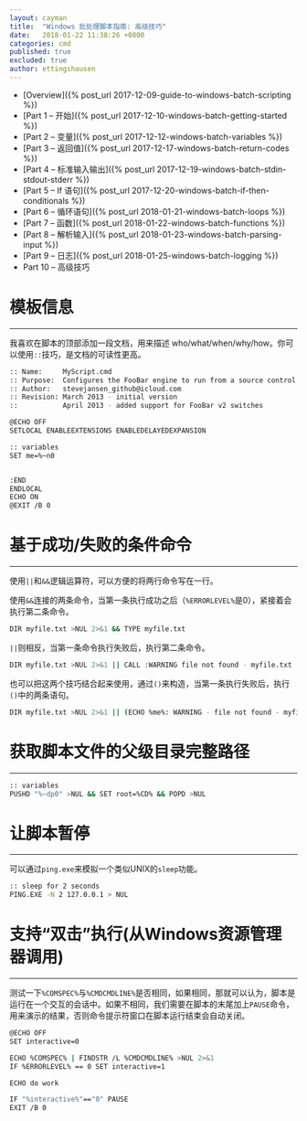 ```yaml
---
layout: cayman
title:  "Windows 批处理脚本指南: 高级技巧"
date:   2018-01-22 11:38:26 +0800
categories: cmd
published: true
excluded: true
author: ettingshausen
--- 
```


>
+ [Overview]({% post_url 2017-12-09-guide-to-windows-batch-scripting %})
+ [Part 1 – 开始]({% post_url 2017-12-10-windows-batch-getting-started %})
+ [Part 2 – 变量]({% post_url 2017-12-12-windows-batch-variables %})
+ [Part 3 – 返回值]({% post_url 2017-12-17-windows-batch-return-codes %})
+ [Part 4 – 标准输入输出]({% post_url 2017-12-19-windows-batch-stdin-stdout-stderr %})
+ [Part 5 – If 语句]({% post_url 2017-12-20-windows-batch-if-then-conditionals %})
+ [Part 6 – 循环语句]({% post_url 2018-01-21-windows-batch-loops %})
+ [Part 7 – 函数]({% post_url 2018-01-22-windows-batch-functions %})
+ [Part 8 – 解析输入]({% post_url 2018-01-23-windows-batch-parsing-input %})
+ [Part 9 – 日志]({% post_url 2018-01-25-windows-batch-logging %})
+ Part 10 – 高级技巧

# 模板信息
-----

我喜欢在脚本的顶部添加一段文档，用来描述 who/what/when/why/how。你可以使用`::`技巧，是文档的可读性更高。

```bash
:: Name:     MyScript.cmd
:: Purpose:  Configures the FooBar engine to run from a source control tree path
:: Author:   stevejansen_github@icloud.com
:: Revision: March 2013 - initial version
::           April 2013 - added support for FooBar v2 switches

@ECHO OFF
SETLOCAL ENABLEEXTENSIONS ENABLEDELAYEDEXPANSION

:: variables
SET me=%~n0


:END
ENDLOCAL
ECHO ON
@EXIT /B 0

```

# 基于成功/失败的条件命令
----

使用`||`和`&&`逻辑运算符，可以方便的将两行命令写在一行。

使用`&&`连接的两条命令，当第一条执行成功之后（`%ERRORLEVEL%`是0），紧接着会执行第二条命令。

```bash
DIR myfile.txt >NUL 2>&1 && TYPE myfile.txt
```

`||`则相反，当第一条命令执行失败后，执行第二条命令。

```bash
DIR myfile.txt >NUL 2>&1 || CALL :WARNING file not found - myfile.txt
```

也可以把这两个技巧结合起来使用，通过`()`来构造，当第一条执行失败后，执行`()`中的两条语句。

```bash
DIR myfile.txt >NUL 2>&1 || (ECHO %me%: WARNING - file not found - myfile.txt >2 && EXIT /B 1)
```


# 获取脚本文件的父级目录完整路径
----

```bash
:: variables
PUSHD "%~dp0" >NUL && SET root=%CD% && POPD >NUL
```

# 让脚本暂停
----

可以通过`ping.exe`来模拟一个类似UNIX的`sleep`功能。

```bash
:: sleep for 2 seconds
PING.EXE -N 2 127.0.0.1 > NUL
```

# 支持“双击”执行(从Windows资源管理器调用)
----

测试一下`%COMSPEC%`与`%CMDCMDLINE%`是否相同，如果相同，那就可以认为，脚本是运行在一个交互的会话中。如果不相同，我们需要在脚本的末尾加上`PAUSE`命令，用来演示的结果，否则命令提示符窗口在脚本运行结束会自动关闭。

```bash
@ECHO OFF
SET interactive=0

ECHO %COMSPEC% | FINDSTR /L %CMDCMDLINE% >NUL 2>&1
IF %ERRORLEVEL% == 0 SET interactive=1

ECHO do work

IF "%interactive%"=="0" PAUSE
EXIT /B 0
```